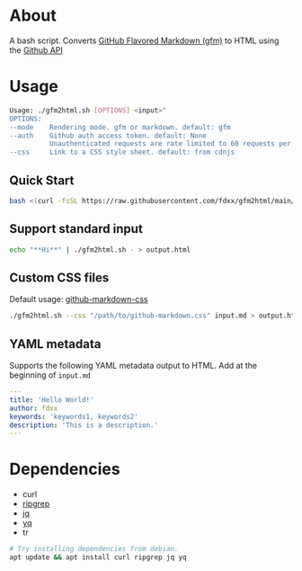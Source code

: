 # About
A bash script. Converts [GitHub Flavored Markdown (gfm)](https://docs.github.com/en/get-started/writing-on-github/getting-started-with-writing-and-formatting-on-github/about-writing-and-formatting-on-github) to HTML using the [Github API](https://docs.github.com/en/rest/markdown/markdown)

# Usage
```bash
Usage: ./gfm2html.sh [OPTIONS] <input>"
OPTIONS:
--mode    Rendering mode. gfm or markdown. default: gfm
--auth    Github auth access token. default: None
          Unauthenticated requests are rate limited to 60 requests per hour.
--css     Link to a CSS style sheet. default: from cdnjs
```

## Quick Start
```bash
bash <(curl -fsSL https://raw.githubusercontent.com/fdxx/gfm2html/main/gfm2html.sh) input.md > output.html
```

## Support standard input
```bash
echo "**Hi**" | ./gfm2html.sh - > output.html
```

## Custom CSS files
Default usage: [github-markdown-css](https://github.com/sindresorhus/github-markdown-css)

```bash
./gfm2html.sh --css "/path/to/github-markdown.css" input.md > output.html
```

## YAML metadata
Supports the following YAML metadata output to HTML. Add at the beginning of `input.md`
```yaml
---
title: 'Hello World!'
author: fdxx
keywords: 'keywords1, keywords2'
description: 'This is a description.'
---
```

# Dependencies
- curl 
- [ripgrep](https://github.com/BurntSushi/ripgrep) 
- [jq](https://github.com/jqlang/jq) 
- [yq](https://github.com/mikefarah/yq) 
- tr

```bash
# Try installing dependencies from debian.
apt update && apt install curl ripgrep jq yq
```
